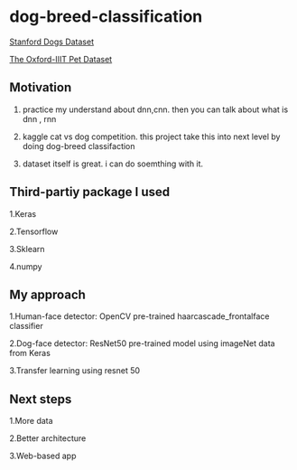 # dog-breed-classification
[Stanford Dogs Dataset](http://vision.stanford.edu/aditya86/ImageNetDogs/)

[The Oxford-IIIT Pet Dataset](http://www.robots.ox.ac.uk/~vgg/data/pets/)

## Motivation
1. practice my understand about dnn,cnn. then you can talk about what is dnn , rnn

2. kaggle cat vs dog competition. this project take this into next level by doing dog-breed classifaction

3. dataset itself is great. i can do soemthing with it.

## Third-partiy package I used
1.Keras

2.Tensorflow

3.Sklearn

4.numpy

## My approach
1.Human-face detector: OpenCV pre-trained haarcascade_frontalface classifier

2.Dog-face detector: ResNet50 pre-trained model using imageNet data from Keras

3.Transfer learning using resnet 50


## Next steps
1.More data

2.Better architecture

3.Web-based app

